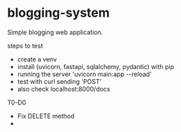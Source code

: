 # blogging-system
Simple blogging web application.

steps to test
- create a venv
- install (uvicorn, fastapi, sqlalchemy, pydantic) with pip
- running the server 'uvicorn main:app --reload'
- test with curl sending 'POST'
- also check localhost:8000/docs


T0-D0
- Fix DELETE method
- 